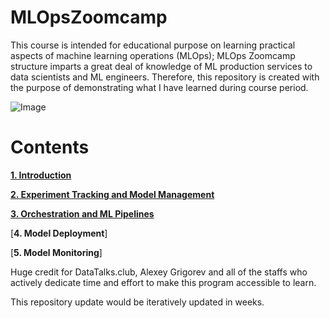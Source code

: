 # **MLOpsZoomcamp**

This course is intended for educational purpose on learning practical aspects of machine learning operations (MLOps); MLOps Zoomcamp structure imparts a great deal of knowledge of ML production services to data scientists and ML engineers. Therefore, this repository is created with the purpose of demonstrating what I have learned during course period. 

![Image](https://github.com/DataTalksClub/mlops-zoomcamp/blob/main/images/banner.png)

# **Contents**

  [**1. Introduction**](https://github.com/rizdiaprilian/MLOps_Zoomcamp/tree/master/Week1_Introduction)
  
  [**2. Experiment Tracking and Model Management**](https://github.com/rizdiaprilian/MLOps_Zoomcamp/tree/master/Week2_Experiment_Tracking)
  
  [**3. Orchestration and ML Pipelines**](https://github.com/rizdiaprilian/MLOps_Zoomcamp/tree/master/Week3_Orchestration)
  
  [**4. Model Deployment**]
  
  [**5. Model Monitoring**]


Huge credit for DataTalks.club, Alexey Grigorev and all of the staffs who actively dedicate time and effort to make this program accessible to learn.

This repository update would be iteratively updated in weeks.
